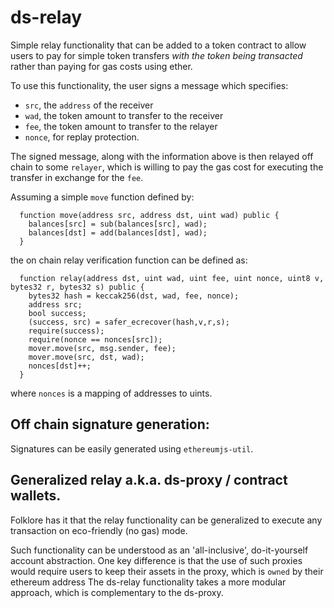# ds-relay
Simple relay functionality that can be added to a token contract to allow users to pay for simple token transfers
_with the token being transacted_ rather than paying for gas costs using ether.

To use this functionality, the user signs a message which specifies:

* `src`, the `address` of the receiver
* `wad`, the token amount to transfer to the receiver
* `fee`, the token amount to transfer to the relayer
* `nonce`, for replay protection.

The signed message, along with the information above is then relayed off chain to some `relayer`,
which is willing to pay the gas cost for executing the transfer in exchange for the `fee`.

Assuming a simple `move` function defined by:
```
  function move(address src, address dst, uint wad) public {
    balances[src] = sub(balances[src], wad);
    balances[dst] = add(balances[dst], wad);
  }

```
the on chain relay verification function can be defined as:
```
  function relay(address dst, uint wad, uint fee, uint nonce, uint8 v, bytes32 r, bytes32 s) public {
    bytes32 hash = keccak256(dst, wad, fee, nonce);
    address src;
    bool success;
    (success, src) = safer_ecrecover(hash,v,r,s);
    require(success);
    require(nonce == nonces[src]);
    mover.move(src, msg.sender, fee);
    mover.move(src, dst, wad);
    nonces[dst]++;
  }
```
where `nonces` is a mapping of addresses to uints.

## Off chain signature generation:
Signatures can be easily generated using `ethereumjs-util`.


## Generalized relay a.k.a. ds-proxy / contract wallets.
Folklore has it that the relay functionality can be generalized to execute any transaction on eco-friendly (no gas) mode.

Such functionality can be understood as an 'all-inclusive', do-it-yourself account abstraction.
One key difference is that the use of such proxies would require users to keep their assets in the proxy, which is `owned` by their ethereum address
The ds-relay functionality takes a more modular approach, which is complementary to the ds-proxy.

